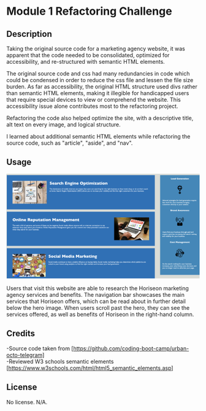 # Module 1 Refactoring Challenge

## Description

Taking the original source code for a marketing agency website, it was apparent that the code needed to be consolidated, optimized for accessibility, and re-structured with semantic HTML elements. 

The original source code and css had many redundancies in code which could be condensed in order to reduce the css file and lessen the file size burden. As far as accessibility, the original HTML structure used divs rather than semantic HTML elements, making it illegible for handicapped users that require special devices to view or comprehend the website. This accessibility issue alone contributes most to the refactoring project.

Refactoring the code also helped optimize the site, with a descriptive title, alt text on every image, and logical structure.

I learned about additional semantic HTML elements while refactoring the source code, such as "article", "aside", and "nav".

## Usage

![screenshot of horiseon marketing agency services and benefits](assets/images/Screen%20Shot%202023-02-18%20at%208.10.13%20PM.png)

Users that visit this website are able to research the Horiseon marketing agency services and benefits. The navigation bar showcases the main services that Horiseon offers, which can be read about in further detail below the hero image. When users scroll past the hero, they can see the services offered, as well as benefits of Horiseon in the right-hand column.

## Credits

-Source code taken from [https://github.com/coding-boot-camp/urban-octo-telegram] <br/>
-Reviewed W3 schools semantic elements [https://www.w3schools.com/html/html5_semantic_elements.asp]

## License

No license. N/A.
